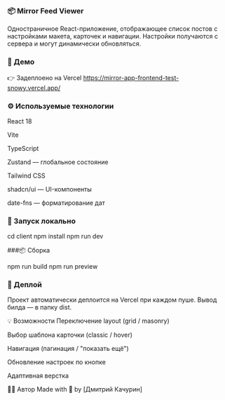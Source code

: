 ### 📦 Mirror Feed Viewer
Одностраничное React-приложение, отображающее список постов с настройками макета, карточек и навигации.
Настройки получаются с сервера и могут динамически обновляться.

### 🚀 Демо
👉 Задеплоено на Vercel https://mirror-app-frontend-test-snowy.vercel.app/

### ⚙️ Используемые технологии
React 18

Vite

TypeScript

Zustand — глобальное состояние

Tailwind CSS

shadcn/ui — UI-компоненты

date-fns — форматирование дат



### 🧪 Запуск локально

cd client
npm install
npm run dev


###📦 Сборка

npm run build
npm run preview

### 🔄 Деплой
Проект автоматически деплоится на Vercel при каждом пуше.
Вывод билда — в папку dist.

💡 Возможности
Переключение layout (grid / masonry)

Выбор шаблона карточки (classic / hover)

Навигация (пагинация / "показать ещё")

Обновление настроек по кнопке

Адаптивная верстка

🧑‍💻 Автор
Made with 💙 by [Дмитрий Качурин]
